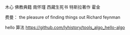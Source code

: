 木心
佛教典籍
南怀瑾
西藏生死书
特斯拉著作
霍金

费曼：
the pleasure of finding things out Richard feynman

hello 算法
https://github.com/lyhistory/tools_algo_hello-algo
